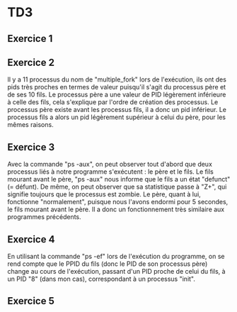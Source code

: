 # TD3

## Exercice 1

## Exercice 2

Il y a 11 processus du nom de "multiple_fork" lors de l'exécution, 
ils ont des pids très proches en termes de valeur puisqu'il s'agit du 
processus père et de ses 10 fils.
Le processus père a une valeur de PID légèrement inférieure à celle des fils,
cela s'explique par l'ordre de création des processus. Le processus père
existe avant les processus fils, il a donc un pid inférieur.
Le processus fils a alors un pid légèrement supérieur à celui du père, pour
les mêmes raisons.

## Exercice 3

Avec la commande "ps -aux", on peut observer tout d'abord que deux processus
liés à notre programme s'exécutent : le père et le fils.
Le fils mourant avant le père, "ps -aux" nous informe que le fils
a un état "defunct" (= défunt). De même, on peut observer que sa statistique
passe à "Z+", qui signifie toujours que le processus est zombie.
Le père, quant à lui, fonctionne "normalement", puisque nous l'avons
endormi pour 5 secondes, le fils mourant avant le père. Il a donc un
fonctionnement très similaire aux programmes précédents.

## Exercice 4

En utilisant la commande "ps -ef" lors de l'exécution du programme,
on se rend compte que le PPID du fils (donc le PID de son processus père)
change au cours de l'exécution, passant d'un PID proche de celui du fils, à
un PID "8" (dans mon cas), correspondant à un processus "init".

## Exercice 5

